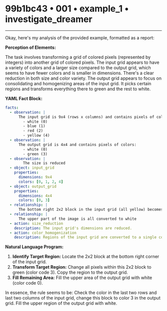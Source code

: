 # 99b1bc43 • 001 • example_1 • investigate_dreamer

---
Okay, here's my analysis of the provided example, formatted as a report:

**Perception of Elements:**

The task involves transforming a grid of colored pixels (represented by integers) into another grid of colored pixels. The input grid appears to have a variety of colors and a larger size compared to the output grid, which seems to have fewer colors and is smaller in dimensions. There's a clear reduction in both size and color variety. The output grid appears to focus on consolidating and homogenizing areas of the input grid. It picks certain regions and transforms everything there to green and the rest to white.

**YAML Fact Block:**



```yaml
facts:
  - observation: |
      The input grid is 9x4 (rows x columns) and contains pixels of colors:
        - white (0)
        - blue (1)
        - red (2)
        - yellow (4)
  - observation: |
      The output grid is 4x4 and contains pixels of colors:
        - white (0)
        - green (3)
  - observation: |
        The size is reduced
  - object: input_grid
    properties:
      dimensions: 9x4
      colors: [0, 1, 2, 4]
  - object: output_grid
    properties:
      dimensions: 4x4
      colors: [0, 3]
  - relationship: |
      The bottom right 2x2 block in the input grid (all yellow) becomes a 2x2 green block at the lower right corner of the output grid.
  - relationship: |
      The upper part of the image is all converted to white
  - action: size_reduction
    description: The input grid's dimensions are reduced.
  - action: color_homogenization
    description: Regions of the input grid are converted to a single color (green or white) in the output grid.
```



**Natural Language Program:**

1.  **Identify Target Region:** Locate the 2x2 block at the bottom right corner of the input grid.
2.  **Transform Target Region:** Change all pixels within this 2x2 block to green (color code 3). Copy the region to the output grid.
3.  **Fill Remaining Area:** Fill the upper area of the output grid with white (color code 0).

In essence, the rule seems to be: Check the color in the last two rows and last two columns of the input grid, change this block to color 3 in the output grid. Fill the upper region of the output grid with white.

